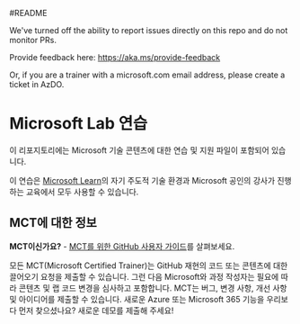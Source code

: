 #README

We've turned off the ability to report issues directly on this repo and do not monitor PRs.

Provide feedback here: https://aka.ms/provide-feedback

Or, if you are a trainer with a microsoft.com email address, please create a ticket in AzDO.

# Microsoft Lab 연습
<!-- Change the title above as appropriate -->

이 리포지토리에는 Microsoft 기술 콘텐츠에 대한 연습 및 지원 파일이 포함되어 있습니다.

이 연습은 [Microsoft Learn](https://learn.microsoft.com)의 자기 주도적 기술 환경과 Microsoft 공인의 강사가 진행하는 교육에서 모두 사용할 수 있습니다.
<!-- Update thr paragraph above with a link to a specific Learning Path or course as appropriate -->

## MCT에 대한 정보
<!-- You can remove this section if the exercises will not be used to support Microsoft Official Curriculum ILT -->

**MCT이신가요?** - [MCT를 위한 GitHub 사용자 가이드](https://microsoftlearning.github.io/MCT-User-Guide/)를 살펴보세요.

모든 MCT(Microsoft Certified Trainer)는 GitHub 재현의 코드 또는 콘텐츠에 대한 끌어오기 요청을 제출할 수 있습니다. 그런 다음 Microsoft와 과정 작성자는 필요에 따라 콘텐츠 및 랩 코드 변경을 심사하고 포함합니다. MCT는 버그, 변경 사항, 개선 사항 및 아이디어를 제출할 수 있습니다. 새로운 Azure 또는 Microsoft 365 기능을 우리보다 먼저 찾으셨나요? 새로운 데모를 제출해 주세요!
